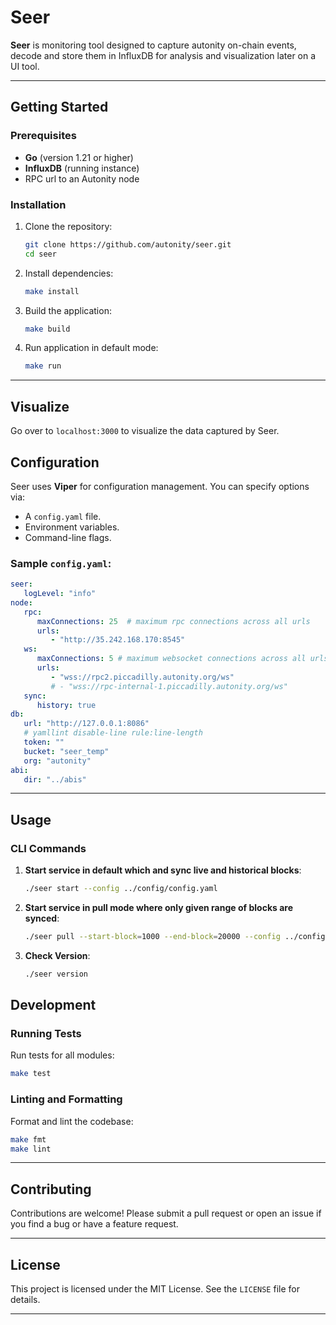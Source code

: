 # Seer

**Seer** is monitoring tool designed to capture autonity on-chain events, 
decode and store them in InfluxDB for analysis and visualization later on a 
UI tool.

---

## Getting Started

### Prerequisites

- **Go** (version 1.21 or higher)
- **InfluxDB** (running instance)
- RPC url to an Autonity node

### Installation

1. Clone the repository:
   ```bash
   git clone https://github.com/autonity/seer.git
   cd seer
   ```

2. Install dependencies:
   ```bash
   make install
   ```

3. Build the application:
   ```bash
   make build
   ```
4. Run application in default mode:
   ```bash
   make run
   ```
---

## Visualize
Go over to ```localhost:3000``` to visualize the data captured by Seer.


## Configuration

Seer uses **Viper** for configuration management. You can specify options via:
- A `config.yaml` file.
- Environment variables.
- Command-line flags.

### Sample `config.yaml`:
```yaml
seer:
   logLevel: "info"
node:
   rpc:
      maxConnections: 25  # maximum rpc connections across all urls
      urls:
         - "http://35.242.168.170:8545"
   ws:
      maxConnections: 5 # maximum websocket connections across all urls
      urls:
         - "wss://rpc2.piccadilly.autonity.org/ws"
         # - "wss://rpc-internal-1.piccadilly.autonity.org/ws"
   sync:
      history: true 
db:
   url: "http://127.0.0.1:8086"
   # yamllint disable-line rule:line-length
   token: ""
   bucket: "seer_temp"
   org: "autonity"
abi:
   dir: "../abis"
```
---

## Usage

### CLI Commands

1. **Start service in default which and sync live and historical blocks**:
   ```bash
   ./seer start --config ../config/config.yaml
   ```

2. **Start service in pull mode where only given range of blocks are synced**:
   ```bash
   ./seer pull --start-block=1000 --end-block=20000 --config ../config/config.yaml
   ```

3. **Check Version**:
   ```bash
   ./seer version
   ```

## Development

### Running Tests

Run tests for all modules:
```bash
make test
```

### Linting and Formatting

Format and lint the codebase:
```bash
make fmt
make lint
```

---

## Contributing

Contributions are welcome! Please submit a pull request or open an issue if you find a bug or have a feature request.

---

## License

This project is licensed under the MIT License. See the `LICENSE` file for details.

---
